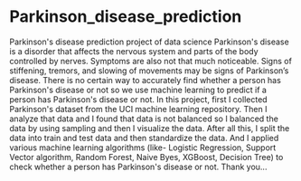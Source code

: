 # Parkinson_disease_prediction
Parkinson's disease prediction project of data science 
Parkinson's disease is a disorder that affects the nervous system and parts of the body controlled by nerves. Symptoms are also not that much noticeable. Signs of stiffening, tremors, and slowing of movements may be signs of Parkinson’s disease. There is no certain way to accurately find whether a person has Parkinson's disease or not so we use machine learning to predict if a person has Parkinson's disease or not.
In this project, first I collected Parkinson's dataset from the UCI machine learning repository.
Then I analyze that data and I found that data is not balanced so I balanced the data by using sampling and then I visualize the data.
After all this, I split the data into train and test data and then standardize the data.
And I applied various machine learning algorithms (like- Logistic Regression, Support Vector algorithm, Random Forest, Naive Byes, XGBoost, Decision Tree) to check whether a person has Parkinson's disease or not.
Thank you...

